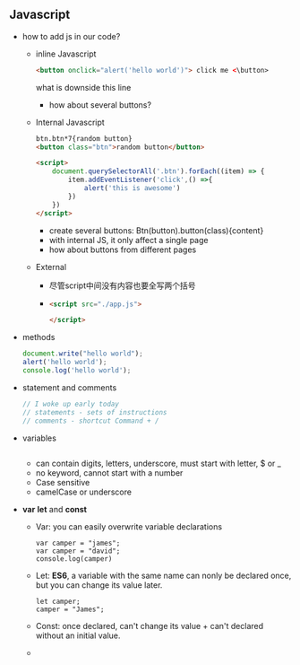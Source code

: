 ## Javascript



- how to add js in our code?

  - inline Javascript

    ```html
    <button onclick="alert('hello world')"> click me <\button>
    ```

    what is downside this line

    - how about several buttons?

  - Internal Javascript

    ```html
    btn.btn*7{random button}
    <button class="btn">random button</button>
    
    <script>
        document.querySelectorAll('.btn').forEach((item) => {
            item.addEventListener('click',() =>{
                alert('this is awesome')
            })
        })
    </script>
    ```

    - create several buttons: Btn(button).button(class){content}
    - with internal JS, it only affect a single page
    - how about buttons from different pages

  - External

    - 尽管script中间没有内容也要全写两个括号

    - ```html
      <script src="./app.js">
      
      </script>
      ```

- methods

  ```javascript
  document.write("hello world");
  alert('hello world');
  console.log('hello world');
  ```

- statement and comments

  ```javascript
  // I woke up early today
  // statements - sets of instructions
  // comments - shortcut Command + /
  ```

- variables

  ```
  
  ```

  - can contain digits, letters, underscore, must start with letter, $ or _
  - no keyword, cannot start with a number
  - Case sensitive
  - camelCase or underscore

- **var** **let** and **const**

  - Var: you can easily overwrite variable declarations

    ```
    var camper = "james";
    var camper = "david";
    console.log(camper)
    ```

  - Let: **ES6**, a variable with the same name can nonly be declared once, but you can change its value later.

    ```
    let camper;
    camper = "James";
    ```

  - Const: once declared, can't change its value + can't declared without an initial value.

  - 

  

  